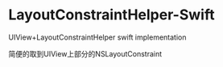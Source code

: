 LayoutConstraintHelper-Swift
============================

UIView+LayoutConstraintHelper swift implementation

简便的取到UIView上部分的NSLayoutConstraint
